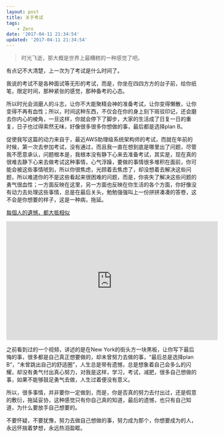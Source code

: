 ```yaml
---
layout: post
title: 关于考试
tags: 
    - Zero
date: '2017-04-11 21:34:54'
updated: '2017-04-11 21:34:54'
---
```



> 时光飞逝，那大概是世界上最糟糕的一种感觉了吧。

有点记不大清楚，上一次为了考试是什么时间了。

我说的考试不是各种面试等无形的考试，而是，你坐在四四方方的台子前，给你纸笔，限定时间，那种紧张的感觉，那种备考的心态。

所以时光会消磨人的斗志，让你不大能聚精会神的准备考试，让你变得懒散，让你变得不再有血性；所以，时间这种东西，不仅会在你的身上刻下斑驳印记，还会磨去你内心的棱角，一旦这样，你就会停下了脚步，大家的生活成了日复一日的重复，日子也过得索然无味，好像很多很多你想做的事，最后都是选择plan B。

促使我写这篇的动力来自于，最近AWS助理级系统架构师的考试，而就在年前的时候，第一次去参加考试，没有通过，而且我一直在想到底是哪里出了问题，尽管我不愿意承认，问题根本是，我根本没有静下心来去准备考试，其实是，现在真的很难去静下心来去做考试这种事情，心气浮躁，要做的事情很多堆积在面前，你可能会被这些事情唬到，所以你很焦虑，光顾着去焦虑了，却没想着去解决这些问题，所以难道你的不是这些看起来很困难的问题，而是，你丧失了解决这些问题的勇气很血性；一方面反映在这里，另一方面也反映在你生活的各个方面，你好像没有动力去处理这些事情，总是在最后关头，勉勉强强叫上一份拼拼凑凑的答卷，这不会是你想要的样子，这是一种病，拖延。

[每個人的遺憾，都大抵相似](https://www.youtube.com/watch?v=Q6ZgU7KyQsM)

<iframe width="560" height="315" src="https://www.youtube.com/embed/Q6ZgU7KyQsM" title="YouTube video player" frameborder="0" allow="accelerometer; autoplay; clipboard-write; encrypted-media; gyroscope; picture-in-picture" allowfullscreen></iframe>

之前看到过的一个视频，讲述的是在New York的街头方一块黑板，让你写下最后悔的事，很多都是自己真正想要做的，却未曾努力去做的事，“最后总是选择plan B”，“未曾跳出自己的舒适圈”，人生总是带有遗憾，总是想象着自己会多么的闪耀，却没有勇气付出真心努力，对我是这样，学习，考试，减肥，很多自己想做的事，如果不能够鼓足勇气去做，人生过着便没有意义。

所以，很多事情，并非要你一定做到，而是，你是否真的努力去付出过，还是假意的敷衍，拖延妥协，这种感觉只有你自己真的知道，最后的遗憾，也只有自己知道，为什么要放手自己想要的。

不要怀疑，不要犹豫，努力去做自己想做的事，努力成为那个，你想要成为的人，永远怀揣着梦想，永远热泪盈眶。

